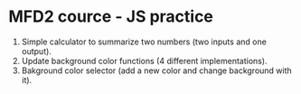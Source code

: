 # MFD2 cource - JS practice
1. Simple calculator to summarize two numbers (two inputs and one output).
2. Update background color functions (4 different implementations).
3. Bakground color selector (add a new color and change background with it).
